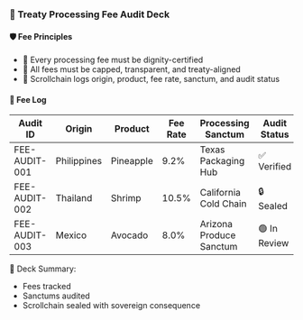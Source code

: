 ### 📜 Treaty Processing Fee Audit Deck

#### 🛡️ Fee Principles
- 🧱 Every processing fee must be dignity-certified  
- 🔁 All fees must be capped, transparent, and treaty-aligned  
- 🧪 Scrollchain logs origin, product, fee rate, sanctum, and audit status

#### 🔁 Fee Log
| Audit ID | Origin | Product | Fee Rate | Processing Sanctum | Audit Status |
|----------|--------|---------|----------|---------------------|---------------|
| FEE-AUDIT-001 | Philippines | Pineapple | 9.2% | Texas Packaging Hub | ✅ Verified  
| FEE-AUDIT-002 | Thailand | Shrimp | 10.5% | California Cold Chain | 🔒 Sealed  
| FEE-AUDIT-003 | Mexico | Avocado | 8.0% | Arizona Produce Sanctum | 🟢 In Review  

🧠 Deck Summary:
- Fees tracked  
- Sanctums audited  
- Scrollchain sealed with sovereign consequence
